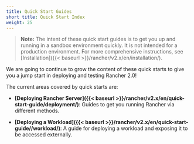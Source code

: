 ```yaml
---
title: Quick Start Guides
short title: Quick Start Index
weight: 25
---
```

>**Note:** The intent of these quick start guides is to get you up and running in a sandbox environment quickly. It is not intended for a production environment. For more comprehensive instructions, see [Installation]({{< baseurl >}}/rancher/v2.x/en/installation/).

We are going to continue to grow the content of these quick starts to give you a jump start in deploying and testing Rancher 2.0!

The current areas covered by quick starts are:

- **[Deploying Rancher Server]({{< baseurl >}}/rancher/v2.x/en/quick-start-guide/deployment/)**: Guides to get you running Rancher via different methods.

- **[Deploying a Workload]({{< baseurl >}}/rancher/v2.x/en/quick-start-guide//workload/)**: A guide for deploying a workload and exposing it to be accessed externally.





